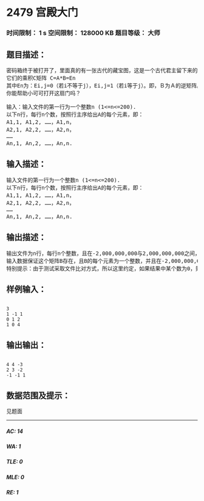 # 2479 宫殿大门   
### 时间限制： 1 s     空间限制： 128000 KB     题目等级： 大师  
## 题目描述：  

<pre>
密码箱终于被打开了，里面真的有一张古代的藏宝图，这是一个古代君主留下来的宝藏，藏在一个至今没有人发现的地下宫殿中，要取得宝藏必须破解重重机关。小可可毫无畏惧，作为他的好朋友，你们就这样开始了寻宝旅程。经过千辛万苦，你们来到了地下宫殿的入口，遇到了第一个麻烦。宫殿的大门怎么都无法打开。小可可仔细观察以后发现，大门的左半扇门上有一些数字，像一个n*n的矩阵般排列，右半扇门对应的位置上也有同样的n*n数字排列，不过数字均为0，这些0都可以通过机关变成其他的数字，甚至是负数，但是排列方式不会变。小可可仔细研究了藏宝图，发现要打开这扇门必须要将右半扇门上的数字按照一定的规律进行改变。若假设左边n*n矩阵为A，改变后的右边n*n矩阵为B，这个规律就是：
它们的乘积C矩阵 C=A*B=En
其中En为：Ei,j=0（若i不等于j），Ei,j=1（若i等于j）。即，Ｂ为Ａ的逆矩阵。
你能帮助小可可打开这扇门吗？
 
输入：输入文件的第一行为一个整数n (1<=n<=200).
以下n行，每行n个数，按照行主序给出A的每个元素，即：
A1,1, A1,2, ……，A1,n，
A2,1, A2,2, ……，A2,n，
……
An,1, An,2, ……，An,n.
</pre>
  
  
## 输入描述：  

<pre>
输入文件的第一行为一个整数n (1<=n<=200).
以下n行，每行n个数，按照行主序给出A的每个元素，即：
A1,1, A1,2, ……，A1,n，
A2,1, A2,2, ……，A2,n，
……
An,1, An,2, ……，An,n.
</pre>
  
  
## 输出描述：  

<pre>
输出文件为n行，每行n个整数，且在-2,000,000,000与2,000,000,000之间，每两个相邻的数用一个空格隔开，即按照行主序表示的矩阵B。
输入数据保证这个矩阵B存在，且B的每个元素为一个整数，并且在-2,000,000,000与2,000,000,000之间。
特别提示：由于测试采取文件比对方式，所以这里约定，如果结果中某个数为0，则应输出0，而不是-0。
</pre>
  
  
## 样例输入：  

<pre><code>
3
1 -1 1
0 1 2
1 0 4
</code></pre>
  
  
## 输出输出：  

<pre><code>
4 4 -3
2 3 -2
-1 -1 1
</code></pre>
  
  
## 数据范围及提示：  

<pre>
见题面
</pre>
  
  
***  

##### AC: 14  
##### WA: 1  
##### TLE: 0  
##### MLE: 0  
##### RE: 1  
